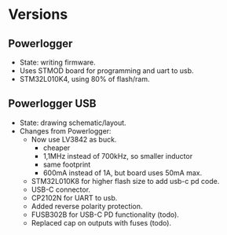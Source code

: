 # Versions

## Powerlogger 
- State: writing firmware.
- Uses STMOD board for programming and uart to usb.
- STM32L010K4, using 80% of flash/ram.

## Powerlogger USB 
- State: drawing schematic/layout.
- Changes from Powerlogger:
  - Now use LV3842 as buck.
    - cheaper
	- 1,1MHz instead of 700kHz, so smaller inductor
	- same footprint
	- 600mA instead of 1A, but board uses 50mA max.
  - STM32L010K8 for higher flash size to add usb-c pd code.
  - USB-C connector.
  - CP2102N for UART to usb.
  - Added reverse polarity protection.
  - FUSB302B for USB-C PD functionality (todo).
  - Replaced cap on outputs with fuses (todo).